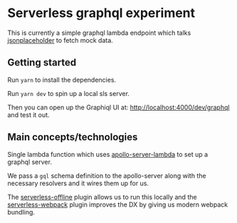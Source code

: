 # Serverless graphql experiment

This is currently a simple graphql lambda endpoint which talks [jsonplaceholder](https://jsonplaceholder.typicode.com/) to fetch mock data.

## Getting started

Run `yarn` to install the dependencies.

Run `yarn dev` to spin up a local sls server.

Then you can open up the Graphiql UI at: [http://localhost:4000/dev/graphql](http://localhost:4000/dev/graphql) and test it out.

## Main concepts/technologies

Single lambda function which uses [apollo-server-lambda](https://www.npmjs.com/package/apollo-server-lambda) to set up a graphql server.

We pass a `gql` schema definition to the apollo-server along with the necessary resolvers and it wires them up for us.

The [serverless-offline](https://github.com/dherault/serverless-offline) plugin allows us to run this locally and the [serverless-webpack](https://github.com/serverless-heaven/serverless-webpack) plugin improves the DX by giving us modern webpack bundling.

